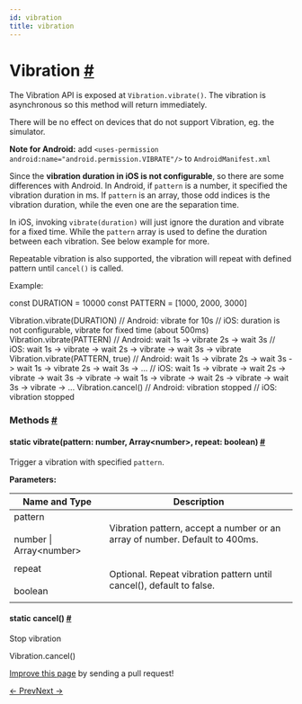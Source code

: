 ```yaml
---
id: vibration
title: vibration
---
```

<a id="content"></a><h1><a class="anchor" name="vibration"></a>Vibration <a class="hash-link" href="docs/vibration.html#vibration">#</a></h1><div><div><p>The Vibration API is exposed at <code>Vibration.vibrate()</code>.
The vibration is asynchronous so this method will return immediately.</p><p>There will be no effect on devices that do not support Vibration, eg. the simulator.</p><p><strong>Note for Android:</strong>
add <code>&lt;uses-permission android:name="android.permission.VIBRATE"/&gt;</code> to <code>AndroidManifest.xml</code></p><p>Since the <strong>vibration duration in iOS is not configurable</strong>, so there are some differences with Android.
In Android, if <code>pattern</code> is a number, it specified the vibration duration in ms. If <code>pattern</code>
is an array, those odd indices is the vibration duration, while the even one are the separation time.</p><p>In iOS, invoking <code>vibrate(duration)</code> will just ignore the duration and vibrate for a fixed time. While the
<code>pattern</code> array is used to define the duration between each vibration. See below example for more.</p><p>Repeatable vibration is also supported, the vibration will repeat with defined pattern until <code>cancel()</code> is called.</p><p>Example:</p><div class="prism language-javascript"><span class="token keyword">const</span> DURATION <span class="token operator">=</span> <span class="token number">10000</span>
<span class="token keyword">const</span> PATTERN <span class="token operator">=</span> <span class="token punctuation">[</span><span class="token number">1000</span><span class="token punctuation">,</span> <span class="token number">2000</span><span class="token punctuation">,</span> <span class="token number">3000</span><span class="token punctuation">]</span>

Vibration<span class="token punctuation">.</span><span class="token function">vibrate</span><span class="token punctuation">(</span>DURATION<span class="token punctuation">)</span><span class="token comment" spellcheck="true">
// Android: vibrate for 10s
</span><span class="token comment" spellcheck="true">// iOS: duration is not configurable, vibrate for fixed time (about 500ms)
</span>
Vibration<span class="token punctuation">.</span><span class="token function">vibrate</span><span class="token punctuation">(</span>PATTERN<span class="token punctuation">)</span><span class="token comment" spellcheck="true">
// Android: wait 1s -&gt; vibrate 2s -&gt; wait 3s
</span><span class="token comment" spellcheck="true">// iOS: wait 1s -&gt; vibrate -&gt; wait 2s -&gt; vibrate -&gt; wait 3s -&gt; vibrate
</span>
Vibration<span class="token punctuation">.</span><span class="token function">vibrate</span><span class="token punctuation">(</span>PATTERN<span class="token punctuation">,</span> <span class="token boolean">true</span><span class="token punctuation">)</span><span class="token comment" spellcheck="true">
// Android: wait 1s -&gt; vibrate 2s -&gt; wait 3s -&gt; wait 1s -&gt; vibrate 2s -&gt; wait 3s -&gt; ...
</span><span class="token comment" spellcheck="true">// iOS: wait 1s -&gt; vibrate -&gt; wait 2s -&gt; vibrate -&gt; wait 3s -&gt; vibrate -&gt; wait 1s -&gt; vibrate -&gt; wait 2s -&gt; vibrate -&gt; wait 3s -&gt; vibrate -&gt; ...
</span>
Vibration<span class="token punctuation">.</span><span class="token function">cancel</span><span class="token punctuation">(</span><span class="token punctuation">)</span><span class="token comment" spellcheck="true">
// Android: vibration stopped
</span><span class="token comment" spellcheck="true">// iOS: vibration stopped</span></div></div><span><h3><a class="anchor" name="methods"></a>Methods <a class="hash-link" href="docs/vibration.html#methods">#</a></h3><div class="props"><div class="prop"><h4 class="methodTitle"><a class="anchor" name="vibrate"></a><span class="methodType">static </span>vibrate<span class="methodType">(pattern: number, Array&lt;number&gt;, repeat: boolean)</span> <a class="hash-link" href="docs/vibration.html#vibrate">#</a></h4><div><p>Trigger a vibration with specified <code>pattern</code>.</p></div><div><strong>Parameters:</strong><table class="params"><thead><tr><th>Name and Type</th><th>Description</th></tr></thead><tbody><tr><td>pattern<br><br><div><span>number | </span><span>Array&lt;number&gt;</span></div></td><td class="description"><div><p>Vibration pattern, accept a number or an array of number. Default to 400ms.</p></div></td></tr><tr><td>repeat<br><br><div><span>boolean</span></div></td><td class="description"><div><p>Optional. Repeat vibration pattern until cancel(), default to false.</p></div></td></tr></tbody></table></div></div><div class="prop"><h4 class="methodTitle"><a class="anchor" name="cancel"></a><span class="methodType">static </span>cancel<span class="methodType">()</span> <a class="hash-link" href="docs/vibration.html#cancel">#</a></h4><div><p>Stop vibration</p><div class="prism language-javascript">Vibration<span class="token punctuation">.</span><span class="token function">cancel</span><span class="token punctuation">(</span><span class="token punctuation">)</span></div></div></div></div></span></div><p class="edit-page-block"><a target="_blank" href="https://github.com/facebook/react-native/blob/master/Libraries/Vibration/Vibration.js">Improve this page</a> by sending a pull request!</p><div class="docs-prevnext"><a class="docs-prev" href="docs/toastandroid.html#content">← Prev</a><a class="docs-next" href="docs/vibrationios.html#content">Next →</a></div>